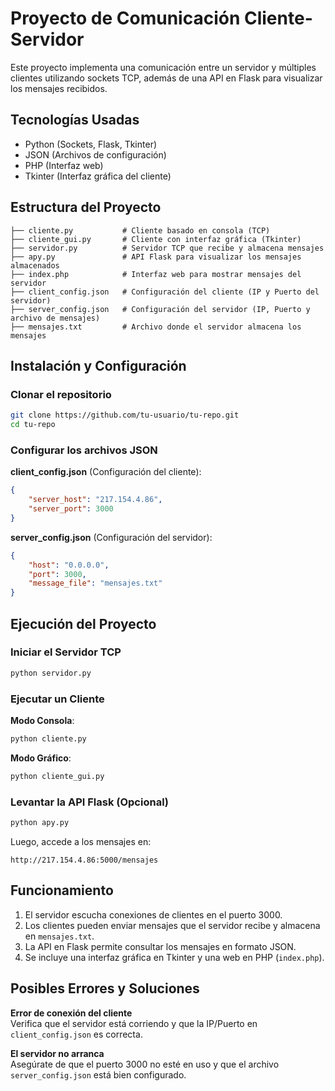 # Proyecto de Comunicación Cliente-Servidor

Este proyecto implementa una comunicación entre un servidor y múltiples clientes utilizando sockets TCP, además de una API en Flask para visualizar los mensajes recibidos.

## Tecnologías Usadas

- Python (Sockets, Flask, Tkinter)
- JSON (Archivos de configuración)
- PHP (Interfaz web)
- Tkinter (Interfaz gráfica del cliente)

## Estructura del Proyecto

```
├── cliente.py           # Cliente basado en consola (TCP)
├── cliente_gui.py       # Cliente con interfaz gráfica (Tkinter)
├── servidor.py          # Servidor TCP que recibe y almacena mensajes
├── apy.py               # API Flask para visualizar los mensajes almacenados
├── index.php            # Interfaz web para mostrar mensajes del servidor
├── client_config.json   # Configuración del cliente (IP y Puerto del servidor)
├── server_config.json   # Configuración del servidor (IP, Puerto y archivo de mensajes)
├── mensajes.txt         # Archivo donde el servidor almacena los mensajes
```

## Instalación y Configuración

### Clonar el repositorio

```bash
git clone https://github.com/tu-usuario/tu-repo.git
cd tu-repo
```

### Configurar los archivos JSON

**client_config.json** (Configuración del cliente):

```json
{
    "server_host": "217.154.4.86",
    "server_port": 3000
}
```

**server_config.json** (Configuración del servidor):

```json
{
    "host": "0.0.0.0",
    "port": 3000,
    "message_file": "mensajes.txt"
}
```

## Ejecución del Proyecto

### Iniciar el Servidor TCP

```bash
python servidor.py
```

### Ejecutar un Cliente

**Modo Consola**:

```bash
python cliente.py
```

**Modo Gráfico**:

```bash
python cliente_gui.py
```

### Levantar la API Flask (Opcional)

```bash
python apy.py
```

Luego, accede a los mensajes en:

```
http://217.154.4.86:5000/mensajes
```

## Funcionamiento

1. El servidor escucha conexiones de clientes en el puerto 3000.
2. Los clientes pueden enviar mensajes que el servidor recibe y almacena en `mensajes.txt`.
3. La API en Flask permite consultar los mensajes en formato JSON.
4. Se incluye una interfaz gráfica en Tkinter y una web en PHP (`index.php`).

## Posibles Errores y Soluciones

**Error de conexión del cliente**  
Verifica que el servidor está corriendo y que la IP/Puerto en `client_config.json` es correcta.

**El servidor no arranca**  
Asegúrate de que el puerto 3000 no esté en uso y que el archivo `server_config.json` está bien configurado.




